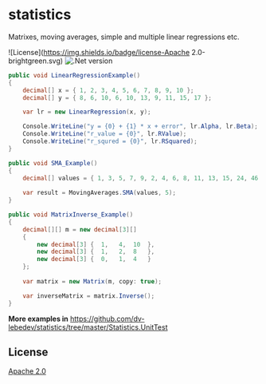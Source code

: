 # statistics
Matrixes, moving averages, simple and multiple linear regressions etc.

![License](https://img.shields.io/badge/license-Apache 2.0-brightgreen.svg)
![.Net version](https://img.shields.io/badge/.NET%20Framework-v4.5.2-red.svg)

```c#
public void LinearRegressionExample()
{
    decimal[] x = { 1, 2, 3, 4, 5, 6, 7, 8, 9, 10 };
    decimal[] y = { 8, 6, 10, 6, 10, 13, 9, 11, 15, 17 };

    var lr = new LinearRegression(x, y);

    Console.WriteLine("y = {0} + {1} * x + error", lr.Alpha, lr.Beta);
    Console.WriteLine("r_value = {0}", lr.RValue);
    Console.WriteLine("r_squred = {0}", lr.RSquared);
}

public void SMA_Example()
{
    decimal[] values = { 1, 3, 5, 7, 9, 2, 4, 6, 8, 11, 13, 15, 24, 46, 68 };
    
    var result = MovingAverages.SMA(values, 5);
}

public void MatrixInverse_Example()
{
    decimal[][] m = new decimal[3][]
    {
        new decimal[3] {  1,   4,  10  },
        new decimal[3] {  1,   2,  8   },
        new decimal[3] {  0,   1,  4   }
    };
    
    var matrix = new Matrix(m, copy: true);

    var inverseMatrix = matrix.Inverse();   
}

```

**More examples in** https://github.com/dv-lebedev/statistics/tree/master/Statistics.UnitTest

## License
[Apache 2.0](LICENSE)